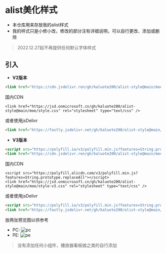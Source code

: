 # alist美化样式
* 本仓库用来存放我的alist样式
* 我的样式只是小修小改，修改的部分注有详细说明，可以自行更改、添加或删除

> 2022.12.27起不再提供任何默认字体样式

## 引入
* **V2版本**
```html
<link href="https://cdn.jsdelivr.ren/gh/kaluote200/alist-style@main/moe/style.css" rel="stylesheet" type="text/css" />
```

国内CDN
```
<link href="https://jsd.onmicrosoft.cn/gh/kaluote200/alist-style@main/moe/style.css" rel="stylesheet" type="text/css" />
```

或者使用jsDelivr
```html
<link href="https://fastly.jsdelivr.net/gh/kaluote200/alist-style@main/moe/style.css" rel="stylesheet" type="text/css" />
```
* **V3版本**
```html
<script src="https://polyfill.io/v3/polyfill.min.js?features=String.prototype.replaceAll"></script>
<link href="https://cdn.jsdelivr.ren/gh/kaluote200/alist-style@main/moe/style-v3.css" rel="stylesheet" type="text/css" />
```
国内CDN
```
<script src="https://polyfill.alicdn.com/v3/polyfill.min.js?features=String.prototype.replaceAll"></script>
<link href="https://jsd.onmicrosoft.cn/gh/kaluote200/alist-style@main/moe/style-v3.css" rel="stylesheet" type="text/css" />
```

或者使用jsDelivr
```html
<script src="https://polyfill.io/v3/polyfill.min.js?features=String.prototype.replaceAll"></script>
<link href="https://fastly.jsdelivr.net/gh/kaluote200/alist-style@main/moe/style-v3.css" rel="stylesheet" type="text/css" />
```

放两张预览图以供参考
* PC:
![pc](https://tvax4.sinaimg.cn/large/008uAIdSgy1h5q4kp18q3j31z4140npd.jpg)
* PE:
![pe](https://tva3.sinaimg.cn/large/008uAIdSgy1h5q4q8hii4j30u01uo413.jpg)

> 没有添加任何小组件，播放器看板娘之类的自行添加
